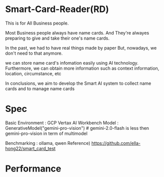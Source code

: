 # Smart-Card-Reader(RD)

This is for All Business people.

Most Business people always have name cards.
And They're alwayes preparing to give and take their one's name cards.

In the past, we had to have real things made by paper
But, nowadays, we don't need to that anymore.

we can store name card's infomation easily using AI technology.
Furthermore, we can obtain more information such as context information, location, circumstance, etc

In conclusions, we aim to develop the Smart AI system to collect name cards and to manage name cards 


# Spec

Basic Environment : GCP Vertax AI Workbench
Model : GenerativeModel("gemini-pro-vision") # gemini-2.0-flash is less then gemini-pro-vision in term of multimodel

Benchmarking : ollama, qwen
Reference) https://github.com/ella-hong22/smart_card_test


# Performance
